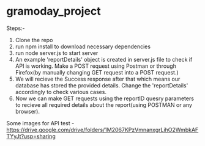 # gramoday_project


Steps:-
1. Clone the repo
2. run npm install to download necessary dependencies
3. run node server.js to start server
4. An example 'reportDetails' object is created in server.js file to check if API is working. Make a POST request using Postman or through Firefox(by manually changing GET request into a POST request.)
5. We will recieve the Success response after that which means our database has stored the provided details. Change the 'reportDetails' accordingly to check various cases.
6. Now we can make GET requests using the reportID quesry parameters  to recieve all required details about the report(using POSTMAN or any browser).

Some images for API test - https://drive.google.com/drive/folders/1M2067KPzVmnanxgrLihO2WmbkAFTYyJt?usp=sharing
